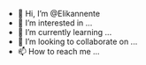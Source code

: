 - 👋 Hi, I’m @Elikannente
- 👀 I’m interested in ...
- 🌱 I’m currently learning ...
- 💞️ I’m looking to collaborate on ...
- 📫 How to reach me ...

<!---
Elikannente/Elikannente is a ✨ special ✨ repository because its `README.md` (this file) appears on your GitHub profile.
You can click the Preview link to take a look at your changes.
--->
